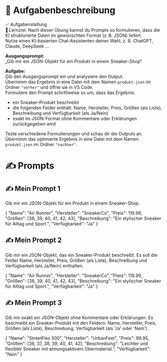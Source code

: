 # 🧾 Aufgabenbeschreibung

✅ Aufgabenstellung  
🏁 Lernziel: Nach dieser Übung kannst du Prompts so formulieren, dass die KI strukturierte Daten im gewünschten Format (z. B. JSON) liefert.  
Nutze einen KI-basierten Chat-Assistenten deiner Wahl, z. B. ChatGPT, Claude, DeepSeek …

**Ausgangsprompt:**  
„Gib mir ein JSON-Objekt für ein Produkt in einem Sneaker-Shop“

**Aufgabe:**  
Gib den Ausgangsprompt ein und analysiere den Output.  
Übernimm das Ergebnis in eine Datei mit dem Namen `produkt.json` im Ordner `"vorher"` und öffne sie in VS Code.  
Formuliere den Prompt schrittweise so um, dass das Ergebnis:

- ein Sneaker-Produkt beschreibt
- die folgenden Felder enthält: Name, Hersteller, Preis, Größen (als Liste), Beschreibung und Verfügbarkeit (als Ja/Nein)
- exakt im JSON-Format ohne Kommentare oder Erklärungen zurückgegeben wird

Teste verschiedene Formulierungen und schau dir die Outputs an.  
Übernimm das optimierte Ergebnis in eine Datei mit dem Namen `produkt.json` im Ordner `"nachher"`.

# ✍️ Prompts

## ✍️ Mein Prompt 1

Gib mir ein JSON-Objekt für ein Produkt in einem Sneaker-Shop.

{
"Name": "Air Runner",
"Hersteller": "SneakerCo",
"Preis": 119.99,
"Größen": [38, 39, 40, 41, 42, 43],
"Beschreibung": "Ein stylischer Sneaker für Alltag und Sport.",
"Verfügbarkeit": "Ja"
}

## ✍️ Mein Prompt 2

Gib mir ein JSON-Objekt, das ein Sneaker-Produkt beschreibt. Es soll die Felder Name, Hersteller, Preis, Größen (als Liste), Beschreibung und Verfügbarkeit (als Ja/Nein) enthalten.

{
"Name": "Air Runner",
"Hersteller": "SneakerCo",
"Preis": 119.99,
"Größen": [38, 39, 40, 41, 42, 43],
"Beschreibung": "Ein stylischer Sneaker für Alltag und Sport.",
"Verfügbarkeit": "Ja"
}

## ✍️ Mein Prompt 3

Gib mir exakt ein JSON-Objekt ohne Kommentare oder Erklärungen. Es beschreibt ein Sneaker-Produkt mit den Feldern: Name, Hersteller, Preis, Größen (als Liste), Beschreibung, Verfügbarkeit (als 'Ja' oder 'Nein').

{
"Name": "StreetFlex 500",
"Hersteller": "UrbanFeet",
"Preis": 99.95,
"Größen": [36, 37, 38, 39, 40, 41, 42],
"Beschreibung": "Leichter und flexibler Sneaker mit atmungsaktivem Obermaterial.",
"Verfügbarkeit": "Nein"
}
